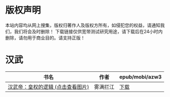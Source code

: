 # 版权声明

本站内容均从网上搜集，版权归著作人及版权方所有，如侵犯您的权益，请通知我们，我们将会及时删除！ 下载链接仅供宽带测试研究用途，请下载后在24小时内删除，请勿用于商业目的。请支持正版！

# 汉武

| 书名 | 作者 | epub/mobi/azw3 |
| --- | --- | --- |
| [汉武帝：皇权的逻辑 (点击查看图片)](https://www.dushupai.com/attachment/2024/06/02/374f0ea57c8906e3.jpg) | 雾满拦江 | [下载](https://url89.ctfile.com/f/31084289-1357014190-bfcfcc?p=8866) |
